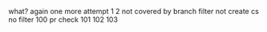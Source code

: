what?
again
one more attempt 
1
2
not covered by branch filter
not create cs
no filter
100
pr check
101
102
103
